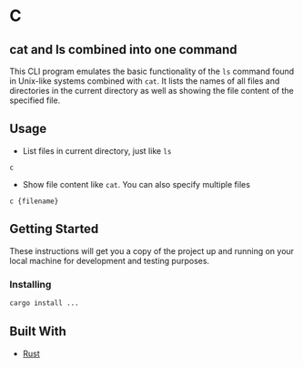 # C
## cat and ls combined into one command

This CLI program emulates the basic functionality of the `ls` command found in Unix-like systems combined with `cat`. It lists the names of all files and directories in the current directory as well as showing the file content of the specified file.

## Usage

* List files in current directory, just like `ls`
```
c
```

* Show file content like `cat`. You can also specify multiple files
```
c {filename}
```

## Getting Started

These instructions will get you a copy of the project up and running on your local machine for development and testing purposes.

### Installing

```bash
cargo install ...
```

## Built With
- [Rust](https://www.rust-lang.org/)
